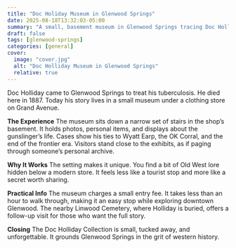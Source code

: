 ```yaml
---
title: "Doc Holiday Museum in Glenwood Springs"
date: 2025-08-18T13:32:03-05:00
summary: "A small, basement museum in Glenwood Springs tracing Doc Holliday’s final years with artifacts, photos, and Old West history."
draft: false
tags: [glenwood-springs]
categories: [general]
cover:
  image: "cover.jpg"
  alt: "Doc Holliday Museum in Glenwood Springs"
  relative: true
---
```



Doc Holliday came to Glenwood Springs to treat his tuberculosis. He died here in 1887. Today his story lives in a small museum under a clothing store on Grand Avenue.

**The Experience**
The museum sits down a narrow set of stairs in the shop’s basement. It holds photos, personal items, and displays about the gunslinger’s life. Cases show his ties to Wyatt Earp, the OK Corral, and the end of the frontier era. Visitors stand close to the exhibits, as if paging through someone’s personal archive.

**Why It Works**
The setting makes it unique. You find a bit of Old West lore hidden below a modern store. It feels less like a tourist stop and more like a secret worth sharing.

**Practical Info**
The museum charges a small entry fee. It takes less than an hour to walk through, making it an easy stop while exploring downtown Glenwood. The nearby Linwood Cemetery, where Holliday is buried, offers a follow-up visit for those who want the full story.

**Closing**
The Doc Holliday Collection is small, tucked away, and unforgettable. It grounds Glenwood Springs in the grit of western history.

